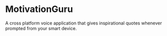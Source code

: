 # MotivationGuru
A cross platform voice application that gives inspirational quotes whenever prompted from your smart device.
